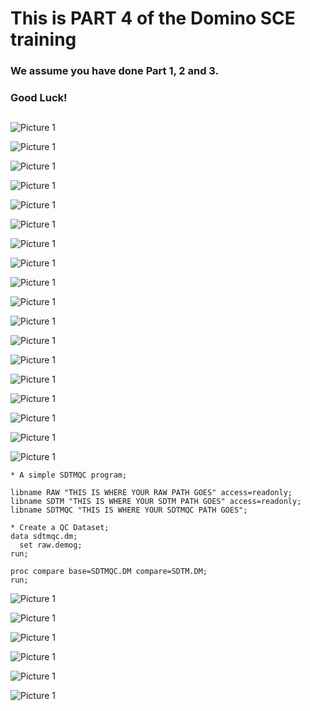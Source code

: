 # This is PART 4 of the Domino SCE training  
### We assume you have done Part 1, 2 and 3. 
### Good Luck!
##
![Picture 1](https://github.com/dominopetter/sce-training/blob/main/intro/8.png)

![Picture 1](https://github.com/dominopetter/sce-training/blob/main/SCE-Training-Part4/1.png)

![Picture 1](https://github.com/dominopetter/sce-training/blob/main/SCE-Training-Part4/2.png)

![Picture 1](https://github.com/dominopetter/sce-training/blob/main/SCE-Training-Part4/3.png)

![Picture 1](https://github.com/dominopetter/sce-training/blob/main/SCE-Training-Part4/4.png)

![Picture 1](https://github.com/dominopetter/sce-training/blob/main/SCE-Training-Part4/5.png)

![Picture 1](https://github.com/dominopetter/sce-training/blob/main/SCE-Training-Part4/6.png)

![Picture 1](https://github.com/dominopetter/sce-training/blob/main/SCE-Training-Part4/7.png)

![Picture 1](https://github.com/dominopetter/sce-training/blob/main/SCE-Training-Part4/8.png)

![Picture 1](https://github.com/dominopetter/sce-training/blob/main/SCE-Training-Part4/9.png)

![Picture 1](https://github.com/dominopetter/sce-training/blob/main/SCE-Training-Part4/10.png)

![Picture 1](https://github.com/dominopetter/sce-training/blob/main/SCE-Training-Part4/11.png)

![Picture 1](https://github.com/dominopetter/sce-training/blob/main/SCE-Training-Part4/12.png)

![Picture 1](https://github.com/dominopetter/sce-training/blob/main/SCE-Training-Part4/13.png)

![Picture 1](https://github.com/dominopetter/sce-training/blob/main/SCE-Training-Part4/14.png)

![Picture 1](https://github.com/dominopetter/sce-training/blob/main/SCE-Training-Part4/15.png)

![Picture 1](https://github.com/dominopetter/sce-training/blob/main/SCE-Training-Part4/16.png)

![Picture 1](https://github.com/dominopetter/sce-training/blob/main/SCE-Training-Part4/7%202.png)

```sas
* A simple SDTMQC program;
 
libname RAW "THIS IS WHERE YOUR RAW PATH GOES" access=readonly;
libname SDTM "THIS IS WHERE YOUR SDTM PATH GOES" access=readonly;
libname SDTMQC "THIS IS WHERE YOUR SDTMQC PATH GOES";
 
* Create a QC Dataset;
data sdtmqc.dm;
  set raw.demog;
run;
 
proc compare base=SDTMQC.DM compare=SDTM.DM;
run;
```

![Picture 1](https://github.com/dominopetter/sce-training/blob/main/SCE-Training-Part4/17.png)

![Picture 1](https://github.com/dominopetter/sce-training/blob/main/SCE-Training-Part4/18.png)

![Picture 1](https://github.com/dominopetter/sce-training/blob/main/SCE-Training-Part4/19.png)

![Picture 1](https://github.com/dominopetter/sce-training/blob/main/SCE-Training-Part4/20.png)

![Picture 1](https://github.com/dominopetter/sce-training/blob/main/SCE-Training-Part4/21.png)

![Picture 1](https://github.com/dominopetter/sce-training/blob/main/SCE-Training-Part4/22.png)
